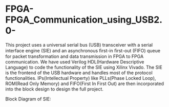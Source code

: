 # FPGA-FPGA_Communication_using_USB2.0-
This project uses a universal serial bus (USB) transceiver with a serial interface engine (SIE) and an asynchronous ﬁrst-in ﬁrst-out (FIFO) queue for packet transformation and data transmission in FPGA to FPGA communication.
We have used Verilog HDL(Hardware Descriptive Language) to code the functionality of the SIE using Xilinx Vivado. The SIE is the frontend of the USB hardware and handles most of the protocol functionalities. IPs(Intellectual Property) like PLLs(Phase Locked Loop), ROM(Read Only Memory) and FIFO(First In First Out) are then incorporated into the block design to design the full project.




Block Diagram of SIE:
